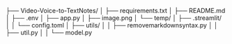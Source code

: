├── Video-Voice-to-TextNotes/
│   ├── requirements.txt
│   ├── README.md
│   ├── .env
│   ├── app.py
│   ├── image.png
│   └── temp/
│   ├── .streamlit/
│   │   └── config.toml
│   ├── utils/
│   │   ├── removemarkdownsyntax.py
│   │   ├── util.py
│   │   └── model.py
